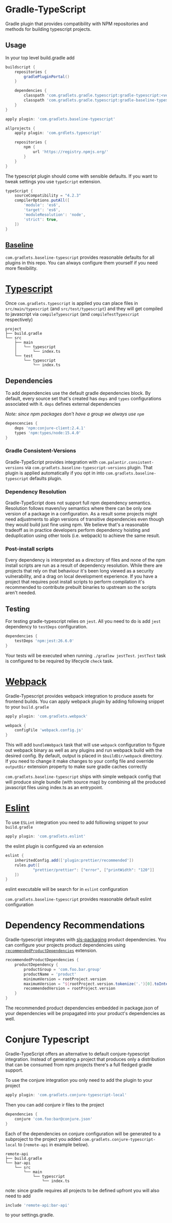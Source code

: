 # Gradle-TypeScript

Gradle plugin that provides compatibility with NPM repositories and methods for building typescript projects.

## Usage

In your top level build.gradle add

```groovy
buildscript {
    repositories {
        gradlePluginPortal()
    }

    dependencies {
        classpath 'com.gradlets.gradle.typescript:gradle-typescript:<version>'
        classpath 'com.gradlets.gradle.typescript:gradle-baseline-typescript:<version>'
    }
}

apply plugin: 'com.gradlets.baseline-typescript'

allprojects {
    apply plugin: 'com.grdlets.typescript'

    repositories {
        npm {
            url 'https://registry.npmjs.org/'
        }
    }
}
```

The typescript plugin should come with sensible defaults. If you want to tweak settings
you use `typeScript` extension.

```groovy
typeScript {
    sourceCompatibility = "4.2.3"
    compilerOptions.putAll([
        'module': 'es6',
        'target': 'es6',
        'moduleResolution': 'node',
        'strict': true,
    ])
}
```

## [Baseline](docs/baseline.md)

`com.gradlets.baseline-typescript` provides reasonable defaults for all plugins in this repo.
You can always configure them yourself if you need more flexibility.

# [Typescript](docs/typescript.md)

Once `com.gradlets.typescript` is applied you can place files in `src/main/typescript` (and `src/test/typescript`)
and they will get compiled to javascript via `compileTypescript` (and `compileTestTypescript` respectively)

```
project
├── build.gradle
└── src
    ├── main
    │   └── typescript
    │       └── index.ts
    └── test
        └── typescript
            └── index.ts
```

## Dependencies

To add dependencies use the default gradle dependencies block. By default, every source set that's created has `deps`
and `types` configurations associated with it. `deps` defines external dependencies

_Note: since npm packages don't have a group we always use `npm`_

```groovy
depencencies {
    deps 'npm:conjure-client:2.4.1'
    types 'npm:types/node:15.4.0'
}
```

### Gradle Consistent-Versions

Gradle-TypeScript provides integration with `com.palantir.consistent-versions`
via `com.gradlets.baseline-typescript-versions` plugin. That plugin is applied automatically if you opt in into
`com.gradlets.baseline-typescript` defaults plugin.


### Dependency Resolution

Gradle-TypeScript does not support full npm dependency semantics. Resolution follows maven/ivy semantics
where there can be only one version of a package in a configuration. As a result some projects
might need adjustments to align versions of transitive dependencies even though they would build just fine
using npm. We believe that's a reasonable tradeoff as in practice developers perform dependency hoisting and
deduplication using other tools (i.e. webpack) to achieve the same result.

### Post-install scripts

Every dependency is interpreted as a directory of files and none of the npm install scripts are run as a result of
dependency resolution. While there are projects that rely on that behaviour it's been long viewed as a security
vulnerability, and a drag on local development experience. If you have a project that requires post install scripts
to perform compilation it's recommended to contribute prebuilt binaries to upstream so the scripts aren't needed.

## Testing

For testing gradle-typescript relies on `jest`. All you need to do is add `jest` dependency to `testDeps` configuration.

```groovy
dependencies {
    testDeps 'npm:jest:26.6.0'
}
```

Your tests will be executed when running `./gradlew jestTest`. `jestTest` task is configured to be required
by lifecycle `check` task.

# [Webpack](docs/webpack.md)

Gradle-Typescript provides webpack integration to produce assets for frontend builds. You can apply webpack plugin by
adding following snippet to your `build.gradle`

```groovy
apply plugin: 'com.gradlets.webpack'

webpack {
    configFile 'webpack.config.js'
}
```

This will add `bundleWebpack` task that will use `webpack` configuration to figure out webpack binary
as well as any plugins and run webpack build with the desired config. By default, output is placed in `$buildDir/webpack`
directory. If you need to change it make changes to your config file and override `outputDir` extension property
to make sure gradle caches correctly

`com.gradlets.baseline-typescript` ships with simple webpack config that will produce single bundle (with source map)
by combining all the produced javascript files using index.ts as an entrypoint.

# [Eslint](docs/eslint.md)

To use `ESLint` integration you need to add folliowing snippet to your `build.gradle`

```groovy
apply plugin: 'com.gradlets.eslint'
```

the eslint plugin is configured via an extension


```groovy
eslint {
    inheritedConfig.add(['plugin:prettier/recommended'])
    rules.put([
            "prettier/prettier": ["error", ["printWidth": "120"]]
    ])
}
```

eslint executable will be search for in `eslint` configuration

`com.gradlets.baseline-typescript` provides reasonable default eslint configuration

# Dependency Recommendations

Gradle-typescript integrates with [sls-packaging](https://github.com/palantir/sls-packaging/) product dependencies.
You can configure your projects product dependencies using [`recommendedProductDependencies`](https://github.com/palantir/sls-packaging/#recommended-product-dependencies-plugin) extension.
```groovy
recommendedProductDependencies {
    productDependency {
        productGroup = 'com.foo.bar.group'
        productName = 'product'
        minimumVersion = rootProject.version
        maximumVersion = "${rootProject.version.tokenize('.')[0].toInteger()}.x.x"
        recommendedVersion = rootProject.version
    }
}
```

The recommended product dependencies embedded in package.json of your dependencies will be propagated into your
product's dependencies as well.

# Conjure Typescript

Gradle-TypeScript offers an alternative to default conjure-typescript integration. Instead of generating a project
that produces only a distribution that can be consumed from npm projects there's a full fledged gradle support.

To use the conjure integration you only need to add the plugin to your project

```groovy
apply plugin: 'com.gradlets.conjure-typescript-local'
```

Then you can add conjure ir files to the project

```groovy
dependencies {
    conjure 'com.foo:bar@conjure.json'
}
```

Each of the dependencies on conjure configuration will be generated to a subproject to the project you added
`com.gradlets.conjure-typescript-local` to (`remote-api` in example below).

```
remote-api
├── build.gradle
└── bar-api
    └── src
        └── main
            └── typescript
                └── index.ts
```

note: since gradle requires all projects to be defined upfront you will also need to add

```groovy
include 'remote-api:bar-api'
```

to your settings.gradle.
